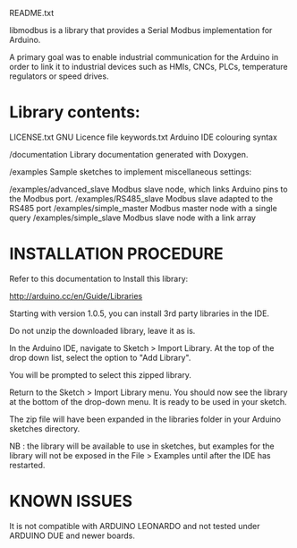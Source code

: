 README.txt

libmodbus is a library that provides a Serial Modbus implementation for Arduino.

A primary goal was to enable industrial communication for the Arduino in order to link it to industrial devices such as HMIs, CNCs, PLCs, temperature regulators or speed drives.

Library contents:
=================================================================
LICENSE.txt			GNU Licence file
keywords.txt		Arduino IDE colouring syntax

/documentation
Library documentation generated with Doxygen.

/examples
Sample sketches to implement miscellaneous settings:

/examples/advanced_slave	Modbus slave node, which links Arduino pins to the Modbus port.
/examples/RS485_slave		Modbus slave adapted to the RS485 port
/examples/simple_master		Modbus master node with a single query
/examples/simple_slave		Modbus slave node with a link array

INSTALLATION PROCEDURE
=================================================================
Refer to this documentation to Install this library:

http://arduino.cc/en/Guide/Libraries

Starting with version 1.0.5, you can install 3rd party libraries in the IDE.

Do not unzip the downloaded library, leave it as is.

In the Arduino IDE, navigate to Sketch > Import Library. At the top of the drop down list, select the option to "Add Library". 

You will be prompted to select this zipped library. 

Return to the Sketch > Import Library menu. You should now see the library at the bottom of the drop-down menu. It is ready to be used in your sketch. 

The zip file will have been expanded in the libraries folder in your Arduino sketches directory.

NB : the library will be available to use in sketches, but examples for the library will not be exposed in the File > Examples until after the IDE has restarted. 


KNOWN ISSUES
=================================================================
It is not compatible with ARDUINO LEONARDO and not tested under ARDUINO DUE and newer boards.
